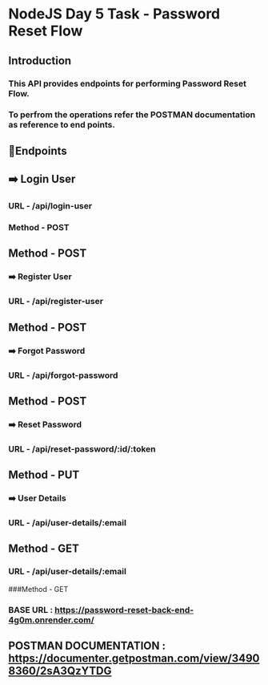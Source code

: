 # NodeJS Day 5 Task - Password Reset Flow

## Introduction

### This API provides endpoints for performing Password Reset Flow.

### To perfrom the  operations refer the POSTMAN documentation as reference to end points.

## 🔖Endpoints

## ➡️ Login User
### URL - /api/login-user
### Method - POST

## Method - POST
### ➡️ Register User
### URL - /api/register-user

## Method - POST
### ➡️ Forgot Password
### URL - /api/forgot-password

## Method - POST
### ➡️ Reset Password
### URL - /api/reset-password/:id/:token

## Method - PUT
### ➡️ User Details
### URL - /api/user-details/:email

## Method - GET
### URL - /api/user-details/:email
###Method - GET 

### BASE URL : https://password-reset-back-end-4g0m.onrender.com/

## POSTMAN DOCUMENTATION : https://documenter.getpostman.com/view/34908360/2sA3QzYTDG
